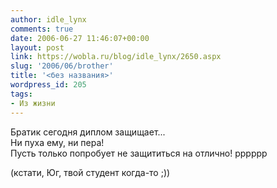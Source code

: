 ```yaml
---
author: idle_lynx
comments: true
date: 2006-06-27 11:46:07+00:00
layout: post
link: https://wobla.ru/blog/idle_lynx/2650.aspx
slug: '2006/06/brother'
title: '<без названия>'
wordpress_id: 205
tags:
- Из жизни
---
```


Братик сегодня диплом защищает...  
Ни пуха ему, ни пера!  
Пусть только попробует не защититься на отлично! рррррр

(кстати, Юг, твой студент когда-то ;))
